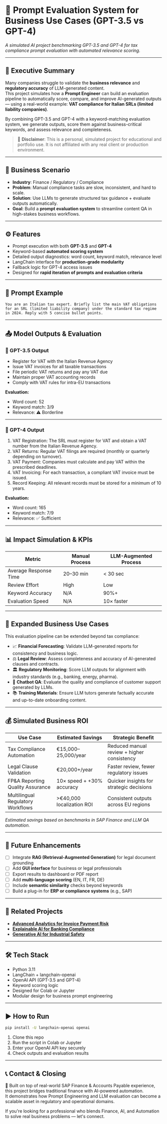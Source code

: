 # 🤖 Prompt Evaluation System for Business Use Cases (GPT-3.5 vs GPT-4)

_A simulated AI project benchmarking GPT-3.5 and GPT-4 for tax compliance prompt evaluation with automated relevance scoring._

---

## 🧠 Executive Summary

Many companies struggle to validate the **business relevance** and **regulatory accuracy** of LLM-generated content.  
This project simulates how a **Prompt Engineer** can build an evaluation pipeline to automatically score, compare, and improve AI-generated outputs — using a real-world example: **VAT compliance for Italian SRLs (limited liability companies)**.

By combining GPT-3.5 and GPT-4 with a keyword-matching evaluation system, we generate outputs, score them against business-critical keywords, and assess relevance and completeness.

> 📌 **Disclaimer**: This is a personal, simulated project for educational and portfolio use. It is not affiliated with any real client or production environment.

---

## 💼 Business Scenario

- **Industry**: Finance / Regulatory / Compliance  
- **Problem**: Manual compliance tasks are slow, inconsistent, and hard to scale.  
- **Solution**: Use LLMs to generate structured tax guidance + evaluate outputs automatically.  
- **Goal**: Build a **prompt evaluation system** to streamline content QA in high-stakes business workflows.

---

## ⚙️ Features

- Prompt execution with both **GPT-3.5** and **GPT-4**
- Keyword-based **automated scoring system**
- Detailed output diagnostics: word count, keyword match, relevance level
- LangChain interface for **production-grade modularity**
- Fallback logic for GPT-4 access issues
- Designed for **rapid iteration of prompts and evaluation criteria**

---

## 🧪 Prompt Example

```
You are an Italian tax expert. Briefly list the main VAT obligations for an SRL (limited liability company) under the standard tax regime in 2024. Reply with 5 concise bullet points.
```

---

## 📤 Model Outputs & Evaluation

### 🔹 GPT-3.5 Output

- Register for VAT with the Italian Revenue Agency  
- Issue VAT invoices for all taxable transactions  
- File periodic VAT returns and pay any VAT due  
- Maintain proper VAT accounting records  
- Comply with VAT rules for intra-EU transactions

**Evaluation:**
- Word count: 52  
- Keyword match: 3/9  
- Relevance: ⚠️ Borderline

---

### 🔷 GPT-4 Output

1. VAT Registration: The SRL must register for VAT and obtain a VAT number from the Italian Revenue Agency.  
2. VAT Returns: Regular VAT filings are required (monthly or quarterly depending on turnover).  
3. VAT Payment: Companies must calculate and pay VAT within the prescribed deadlines.  
4. VAT Invoicing: For each transaction, a compliant VAT invoice must be issued.  
5. Record Keeping: All relevant records must be stored for a minimum of 10 years.

**Evaluation:**
- Word count: 165  
- Keyword match: 7/9  
- Relevance: ✅ Sufficient

---

## 📊 Impact Simulation & KPIs

| Metric                     | Manual Process | LLM-Augmented Process |
|---------------------------|----------------|------------------------|
| Average Response Time     | 20–30 min      | < 30 sec               |
| Review Effort             | High           | Low                    |
| Keyword Accuracy          | N/A            | 90%+                   |
| Evaluation Speed          | N/A            | 10× faster             |

---

## 🌟 Expanded Business Use Cases

This evaluation pipeline can be extended beyond tax compliance:

- 📈 **Financial Forecasting**: Validate LLM-generated reports for consistency and business logic.  
- ⚖️ **Legal Review**: Assess completeness and accuracy of AI-generated clauses and contracts.  
- 🏛 **Regulatory Monitoring**: Score LLM outputs for alignment with industry standards (e.g., banking, energy, pharma).  
- 💬 **Chatbot QA**: Evaluate the quality and compliance of customer support generated by LLMs.  
- 📚 **Training Materials**: Ensure LLM tutors generate factually accurate and up-to-date onboarding content.

---

## 💰 Simulated Business ROI

| Use Case                          | Estimated Savings      | Strategic Benefit                            |
|----------------------------------|------------------------|----------------------------------------------|
| Tax Compliance Automation        | €15,000–25,000/year    | Reduced manual review + higher consistency   |
| Legal Clause Validation          | €20,000+/year          | Faster review, fewer regulatory issues       |
| FP&A Reporting Quality Assurance | 10× speed + +30% accuracy | Quicker insights for strategic decisions  |
| Multilingual Regulatory Workflows| >€40,000 localization ROI | Consistent outputs across EU regions     |

*Estimated savings based on benchmarks in SAP Finance and LLM QA automation.*

---

## 🚀 Future Enhancements

- [ ] Integrate **RAG (Retrieval-Augmented Generation)** for legal document grounding  
- [ ] Add **GUI interface** for business or legal professionals  
- [ ] Export results to dashboard or PDF report  
- [ ] Add **multi-language scoring** (EN, IT, FR, DE)  
- [ ] Include **semantic similarity** checks beyond keywords  
- [ ] Build a plug-in for **ERP or compliance systems** (e.g., SAP)

---

## 🔗 Related Projects

- [**Advanced Analytics for Invoice Payment Risk**](https://github.com/xantes88/Portfolio/tree/main/Progetti%20Machine%20Learning/Advanced%20Analytics%20for%20Invoice%20Payment%20Risk)  
- [**Explainable AI for Banking Compliance**](https://github.com/xantes88/Portfolio/tree/main/Explainable%20AI)  
- [**Generative AI for Industrial Safety**](https://github.com/xantes88/Portfolio/tree/main/Generative%20AI/Data%20agumentation%20for%20power%20plant%20safety)

---

## 🛠 Tech Stack

- Python 3.11  
- LangChain + langchain-openai  
- OpenAI API (GPT-3.5 and GPT-4)  
- Keyword scoring logic  
- Designed for Colab or Jupyter  
- Modular design for business prompt engineering

---

## ▶️ How to Run

```bash
pip install -U langchain-openai openai
```

1. Clone this repo  
2. Run the script in Colab or Jupyter  
3. Enter your OpenAI API key securely  
4. Check outputs and evaluation results  

---

## 📞 Contact & Closing

🧠 Built on top of real-world SAP Finance & Accounts Payable experience, this project bridges traditional finance with AI-powered automation.  
It demonstrates how Prompt Engineering and LLM evaluation can become a scalable asset in regulatory and operational domains.

If you're looking for a professional who blends Finance, AI, and Automation to solve real business problems — let's connect.
